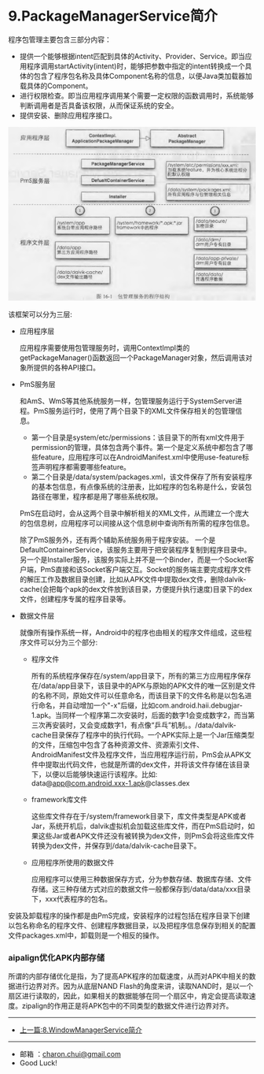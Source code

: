 # 9.PackageManagerService简介

程序包管理主要包含三部分内容： 

- 提供一个能够根据intent匹配到具体的Activity、Provider、Service。即当应用程序调用startActivity(intent)时，能够把参数中指定的intent转换成一个具体的包含了程序包名称及具体Component名称的信息，以便Java类加载器加载具体的Component。
- 进行权限检查。即当应用程序调用某个需要一定权限的函数调用时，系统能够判断调用者是否具备该权限，从而保证系统的安全。
- 提供安装、删除应用程序接口。



![](https://raw.githubusercontent.com/CharonChui/Pictures/master/package_manager_service_archi.png)

该框架可以分为三层:  

- 应用程序层

    应用程序需要使用包管理服务时，调用ContextImpl类的getPackageManager()函数返回一个PackageManager对象，然后调用该对象所提供的各种API接口。

- PmS服务层

    和AmS、WmS等其他系统服务一样，包管理服务运行于SystemServer进程。PmS服务运行时，使用了两个目录下的XML文件保存相关的包管理信息。

    - 第一个目录是system/etc/permissions：该目录下的所有xml文件用于permission的管理，具体包含两个事件。第一个是定义系统中都包含了哪些feature，应用程序可以在AndroidManifest.xml中使用use-feature标签声明程序都需要哪些feature。
    - 第二个目录是/data/system/packages.xml，该文件保存了所有安装程序的基本包信息，有点像系统的注册表，比如程序的包名称是什么，安装包路径在哪里，程序都是用了哪些系统权限。

    PmS在启动时，会从这两个目录中解析相关的XML文件，从而建立一个庞大的包信息树，应用程序可以间接从这个信息树中查询所有所需的程序包信息。

    除了PmS服务外，还有两个辅助系统服务用于程序安装。 一个是DefaultContainerService，该服务主要用于把安装程序复制到程序目录中。另一个是Installer服务，该服务实际上并不是一个Binder，而是一个Socket客户端，PmS直接和该Socket客户端交互。Socket的服务端主要完成程序文件的解压工作及数据目录创建，比如从APK文件中提取dex文件，删除dalvik-cache(会把每个apk的dex文件放到该目录，方便提升执行速度)目录下的dex文件，创建程序专属的程序目录等。

- 数据文件层

    就像所有操作系统一样，Android中的程序也由相关的程序文件组成，这些程序文件可以分为三个部分:  

    - 程序文件

        所有的系统程序保存在/system/app目录下，所有的第三方应用程序保存在/data/app目录下，该目录中的APK与原始的APK文件的唯一区别是文件的名称不同，原始文件可以任意命名，而该目录下的文件名称是以包名进行命名，并自动增加一个"-x"后缀，比如com.android.haii.debugjar-1.apk。当同样一个程序第二次安装时，后面的数字1会变成数字2，而当第三次再安装时，又会变成数字1，有点像“乒乓”机制。。/data/dalvik-cache目录保存了程序中的执行代码。一个APK实际上是一个Jar压缩类型的文件，压缩包中包含了各种资源文件、资源索引文件、AndroidManifest文件及程序文件，当应用程序运行前，PmS会从APK文件中提取出代码文件，也就是所谓的dex文件，并将该文件存储在该目录下，以便以后能够快速运行该程序。比如: data@app@com.android.xxx-1.apk@classes.dex

    - framework库文件

        这些库文件存在于/system/framework目录下，库文件类型是APK或者Jar，系统开机后，dalvik虚拟机会加载这些库文件，而在PmS启动时，如果这些Jar或者APK文件还没有被转换为dex文件，则PmS会将这些库文件转换为dex文件，并保存到/data/dalvik-cache目录下。

    - 应用程序所使用的数据文件

        应用程序可以使用三种数据保存方式，分为参数存储、数据库存储、文件存储。这三种存储方式对应的数据文件一般都保存到/data/data/xxx目录下，xxx代表程序的包名。



安装及卸载程序的操作都是由PmS完成，安装程序的过程包括在程序目录下创建以包名称命名的程序文件、创建程序数据目录，以及把程序信息保存到相关的配置文件packages.xml中，卸载则是一个相反的操作。





### aipalign优化APK内部存储

所谓的内部存储优化是指，为了提高APK程序的加载速度，从而对APK中相关的数据进行边界对齐。因为从底层NAND Flash的角度来讲，读取NAND时，是以一个扇区进行读取的，因此，如果相关的数据能够在同一个扇区中，肯定会提高读取速度。zipalign的作用正是将APK包中的不同类型的数据文件进行边界对齐。





---

- [上一篇:8.WindowManagerService简介](./OperatingSystem/AndroidKernal/8.WindowManagerService%E7%AE%80%E4%BB%8B.md)




---

- 邮箱 ：charon.chui@gmail.com  
- Good Luck! 

